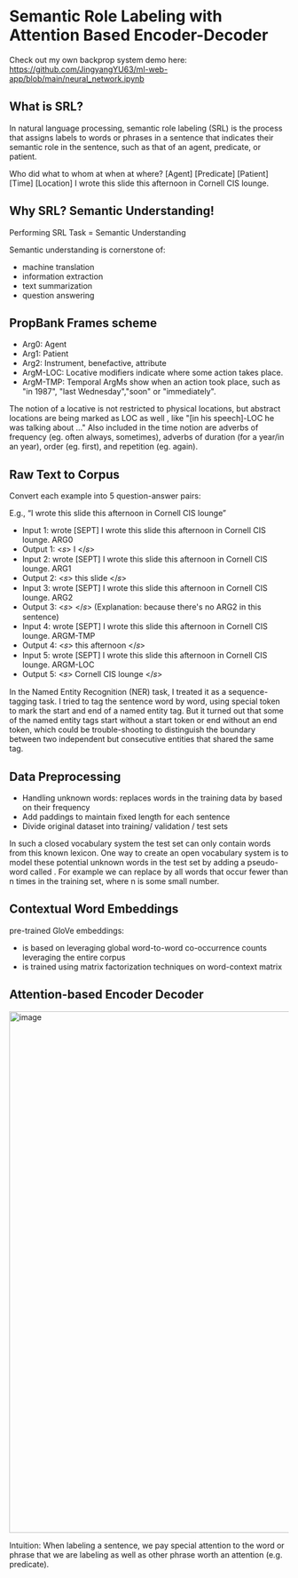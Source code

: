 # Semantic Role Labeling with Attention Based Encoder-Decoder
Check out my own backprop system demo here: https://github.com/JingyangYU63/ml-web-app/blob/main/neural_network.ipynb

## What is SRL?

In natural language processing, semantic role labeling (SRL) is the process that assigns labels to words or phrases in a sentence that indicates their semantic role in the sentence, such as that of an agent, predicate, or patient.

Who did what to whom at when at where?
[Agent] [Predicate] [Patient] [Time] [Location]
I wrote this slide this afternoon in Cornell CIS lounge.

## Why SRL? Semantic Understanding!

Performing SRL Task = Semantic Understanding

Semantic understanding is cornerstone of:
- machine translation
- information extraction
- text summarization
- question answering

## PropBank Frames scheme

- Arg0: Agent
- Arg1: Patient
- Arg2: Instrument, benefactive, attribute
- ArgM-LOC: Locative modifiers indicate where some action takes place. 
- ArgM-TMP: Temporal ArgMs show when an action took place, such as "in 1987", "last Wednesday","soon" or "immediately". 

The notion of a locative is not restricted to physical locations, but abstract locations are being marked as LOC as well , like "[in his speech]-LOC he was talking about …" Also included in the time notion are adverbs of frequency (eg. often always, sometimes), adverbs of duration (for a year/in an year), order (eg. first), and repetition (eg. again).

## Raw Text to Corpus

Convert each example into 5 question-answer pairs:

E.g., “I wrote this slide this afternoon in Cornell CIS lounge”
- Input 1: wrote [SEPT] I wrote this slide this afternoon in Cornell CIS lounge. ARG0
- Output 1:  <𝑠>  I  </𝑠> 
- Input 2: wrote [SEPT] I wrote this slide this afternoon in Cornell CIS lounge. ARG1
- Output 2:  <𝑠>  this slide  </𝑠>
- Input 3: wrote [SEPT] I wrote this slide this afternoon in Cornell CIS lounge. ARG2
- Output 3:  <𝑠>   </𝑠>  (Explanation: because there's no ARG2 in this sentence)
- Input 4: wrote [SEPT] I wrote this slide this afternoon in Cornell CIS lounge. ARGM-TMP
- Output 4:  <𝑠> this afternoon  </𝑠> 
- Input 5: wrote [SEPT] I wrote this slide this afternoon in Cornell CIS lounge.  ARGM-LOC
- Output 5:  <𝑠> Cornell CIS lounge  </𝑠>

In the Named Entity Recognition (NER) task, I treated it as a sequence-tagging task. I tried to tag the sentence word by word, using special token to mark the start and end of a named entity tag. But it turned out that some of the named entity tags start without a start token or end without an end token, which could be trouble-shooting to distinguish the boundary between two independent but consecutive entities that shared the same tag.

## Data Preprocessing

- Handling unknown words: replaces words in the training data by <UNK> based on their frequency
- Add paddings to maintain fixed length for each sentence
- Divide original dataset into training/ validation / test sets

In such a closed vocabulary system the test set can only contain words from this known lexicon. One way to create an open vocabulary system is to model these potential unknown words in the test set by adding a pseudo-word called <UNK>. For example we can replace by <UNK> all words that occur fewer than n times in the training set, where n is some small number.


## Contextual Word Embeddings

pre-trained GloVe embeddings:
- is based on leveraging global word-to-word co-occurrence counts
leveraging the entire corpus
- is trained using matrix factorization techniques on word-context
matrix

## Attention-based Encoder Decoder

<img width="939" alt="image" src="https://user-images.githubusercontent.com/73151841/223310456-f3c85168-c008-4882-ae66-e7a73735481f.png">

Intuition: When labeling a sentence, we pay special attention to the word or phrase that we are labeling as well as other phrase worth an attention (e.g. predicate).
